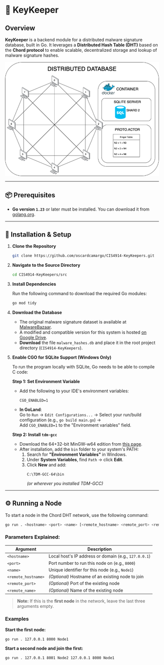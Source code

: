 # 🔐 KeyKeeper

## Overview

**KeyKeeper** is a backend module for a distributed malware signature database, built in Go. It leverages a **Distributed Hash Table (DHT)** based on the **Chord protocol** to enable scalable, decentralized storage and lookup of malware signature hashes.

![System Architecture](./KeyKeeperArchitecture.png)

---

## 📦 Prerequisites

- **Go version `1.23`** or later must be installed. You can download it from [golang.org](https://golang.org/dl/).

---

## 🚀 Installation & Setup

1. **Clone the Repository**

   ```bash
   git clone https://github.com/oscardcamargo/CIS4914-KeyKeepers.git
   ```

2. **Navigate to the Source Directory**

   ```bash
   cd CIS4914-KeyKeepers/src
   ```

3. **Install Dependencies**

   Run the following command to download the required Go modules:

   ```bash
   go mod tidy
   ```

4. **Download the Database**

    - The original malware signature dataset is available at [MalwareBazaar](https://bazaar.abuse.ch).
    - A modified and compatible version for this system is hosted [on Google Drive](https://drive.google.com/drive/folders/18VmFDWQL1ayjJoP8AZCehXTQowhdQHd4).
    - **Download** the file `malware_hashes.db` and place it in the root project directory (`CIS4914-KeyKeepers`).

5. **Enable CGO for SQLite Support (Windows Only)**

   To run the program locally with SQLite, Go needs to be able to compile C code:

   **Step 1: Set Environment Variable**

    - Add the following to your IDE's environment variables:
      ```
      CGO_ENABLED=1
      ```
    - **In GoLand**:  
      Go to `Run` → `Edit Configurations...` → Select your run/build configuration (e.g., `go build main.go`) →  
      Add `CGO_ENABLED=1` to the "Environment variables" field.

   **Step 2: Install `tdm-gcc`**

    - Download the 64+32-bit MinGW-w64 edition from [this page](https://jmeubank.github.io/tdm-gcc/articles/2021-05/10.3.0-release).
    - After installation, add the `bin` folder to your system's PATH:
        1. Search for **"Environment Variables"** in Windows.
        2. Under **System Variables**, find `Path` → click **Edit**.
        3. Click **New** and add:
           ```
           C:\TDM-GCC-64\bin
           ```
           *(or wherever you installed TDM-GCC)*

---

## ⚙️ Running a Node

To start a node in the Chord DHT network, use the following command:

```bash
go run . <hostname> <port> <name> [<remote_hostname> <remote_port> <remote_name>]
```

### Parameters Explained:

| Argument            | Description |
|---------------------|-------------|
| `<hostname>`        | Local host's IP address or domain (e.g., `127.0.0.1`) |
| `<port>`            | Port number to run this node on (e.g., `8000`) |
| `<name>`            | Unique identifier for this node (e.g., `Node1`) |
| `<remote_hostname>` | *(Optional)* Hostname of an existing node to join |
| `<remote_port>`     | *(Optional)* Port of the existing node |
| `<remote_name>`     | *(Optional)* Name of the existing node |

> **Note:** If this is the **first node** in the network, leave the last three arguments empty.

### Examples

**Start the first node:**

```bash
go run . 127.0.0.1 8000 Node1
```

**Start a second node and join the first:**

```bash
go run . 127.0.0.1 8001 Node2 127.0.0.1 8000 Node1
```